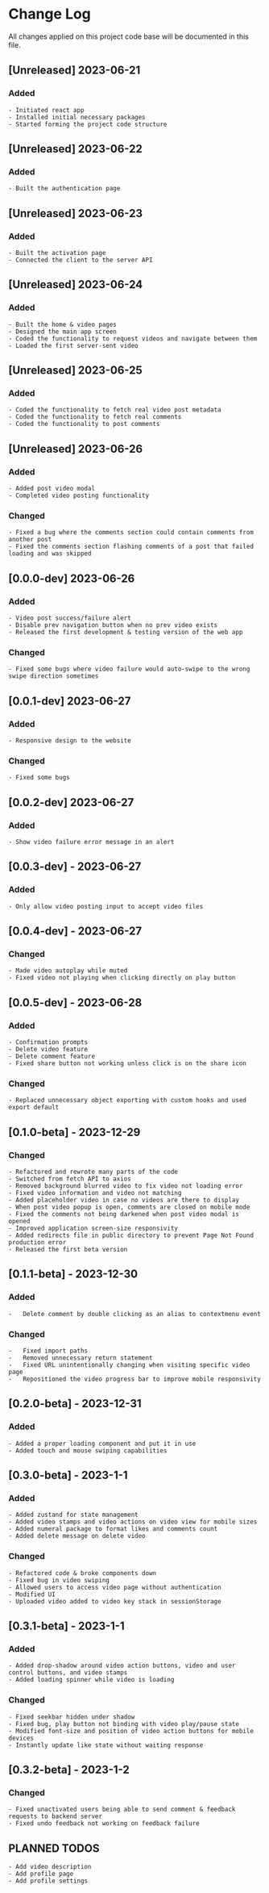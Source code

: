 # Change Log

All changes applied on this project code base will be documented in this file.

## [Unreleased] 2023-06-21

### Added

    - Initiated react app
    - Installed initial necessary packages
    - Started forming the project code structure

## [Unreleased] 2023-06-22

### Added

    - Built the authentication page

## [Unreleased] 2023-06-23

### Added

    - Built the activation page
    - Connected the client to the server API

## [Unreleased] 2023-06-24

### Added

    - Built the home & video pages
    - Designed the main app screen
    - Coded the functionality to request videos and navigate between them
    - Loaded the first server-sent video

## [Unreleased] 2023-06-25

### Added

    - Coded the functionality to fetch real video post metadata
    - Coded the functionality to fetch real comments
    - Coded the functionality to post comments

## [Unreleased] 2023-06-26

### Added

    - Added post video modal
    - Completed video posting functionality

### Changed

    - Fixed a bug where the comments section could contain comments from another post
    - Fixed the comments section flashing comments of a post that failed loading and was skipped

## [0.0.0-dev] 2023-06-26

### Added

    - Video post success/failure alert
    - Disable prev navigation button when no prev video exists
    - Released the first development & testing version of the web app

### Changed

    - Fixed some bugs where video failure would auto-swipe to the wrong swipe direction sometimes

## [0.0.1-dev] 2023-06-27

### Added

    - Responsive design to the website

### Changed

    - Fixed some bugs

## [0.0.2-dev] 2023-06-27

### Added

    - Show video failure error message in an alert

## [0.0.3-dev] - 2023-06-27

### Added

    - Only allow video posting input to accept video files

## [0.0.4-dev] - 2023-06-27

### Changed

    - Made video autoplay while muted
    - Fixed video not playing when clicking directly on play button

## [0.0.5-dev] - 2023-06-28

### Added

    - Confirmation prompts
    - Delete video feature
    - Delete comment feature
    - Fixed share button not working unless click is on the share icon

### Changed

    - Replaced unnecessary object exporting with custom hooks and used export default

## [0.1.0-beta] - 2023-12-29

### Changed

    - Refactored and rewrote many parts of the code
    - Switched from fetch API to axios
    - Removed background blurred video to fix video not loading error
    - Fixed video information and video not matching
    - Added placeholder video in case no videos are there to display
    - When post video popup is open, comments are closed on mobile mode
    - Fixed the comments not being darkened when post video modal is opened
    - Improved application screen-size responsivity
    - Added redirects file in public directory to prevent Page Not Found production error
    - Released the first beta version

## [0.1.1-beta] - 2023-12-30

### Added

    -   Delete comment by double clicking as an alias to contextmenu event

### Changed

    -   Fixed import paths
    -   Removed unnecessary return statement
    -   Fixed URL unintentionally changing when visiting specific video page
    -   Repositioned the video progress bar to improve mobile responsivity

## [0.2.0-beta] - 2023-12-31

### Added

    - Added a proper loading component and put it in use
    - Added touch and mouse swiping capabilities

## [0.3.0-beta] - 2023-1-1

### Added

    - Added zustand for state management
    - Added video stamps and video actions on video view for mobile sizes
    - Added numeral package to format likes and comments count
    - Added delete message on delete video

### Changed

    - Refactored code & broke components down
    - Fixed bug in video swiping
    - Allowed users to access video page without authentication
    - Modified UI
    - Uploaded video added to video key stack in sessionStorage

## [0.3.1-beta] - 2023-1-1

### Added

    - Added drop-shadow around video action buttons, video and user control buttons, and video stamps
    - Added loading spinner while video is loading

### Changed

    - Fixed seekbar hidden under shadow
    - Fixed bug, play button not binding with video play/pause state
    - Modified font-size and position of video action buttons for mobile devices
    - Instantly update like state without waiting response

## [0.3.2-beta] - 2023-1-2

### Changed

    - Fixed unactivated users being able to send comment & feedback requests to backend server
    - Fixed undo feedback not working on feedback failure

## PLANNED TODOS

    - Add video description
    - Add profile page
    - Add profile settings
